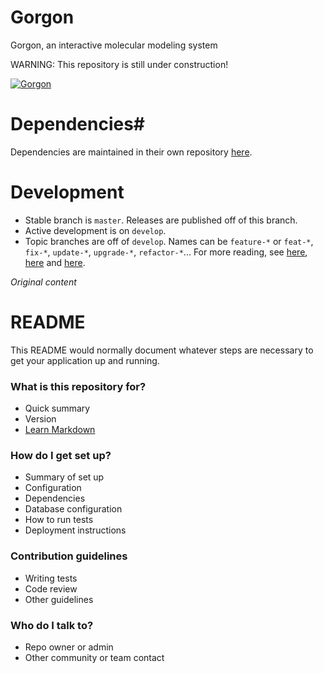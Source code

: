 # Gorgon
Gorgon, an interactive molecular modeling system 

WARNING: This repository is still under construction!

[![Gorgon](http://gorgon.wustl.edu/images/banner.png)](http://gorgon.wustl.edu/)

# Dependencies#
Dependencies are maintained in their own repository [here](../../../ExternalLibraries).

# Development
- Stable branch is ```master```. Releases are published off of this branch.
- Active development is on ```develop```.
- Topic branches are off of ```develop```. Names can be ```feature-*``` or ```feat-*```, ```fix-*```, ```update-*```, ```upgrade-*```, ```refactor-*```... For more reading, see [here](http://stackoverflow.com/a/6065944),  [here](http://www.guyroutledge.co.uk/blog/git-branch-naming-conventions/) and [here](https://gist.github.com/digitaljhelms/4287848).

*Original content*
# README #

This README would normally document whatever steps are necessary to get your application up and running.

### What is this repository for? ###

* Quick summary
* Version
* [Learn Markdown](https://bitbucket.org/tutorials/markdowndemo)

### How do I get set up? ###

* Summary of set up
* Configuration
* Dependencies
* Database configuration
* How to run tests
* Deployment instructions

### Contribution guidelines ###

* Writing tests
* Code review
* Other guidelines

### Who do I talk to? ###

* Repo owner or admin
* Other community or team contact
